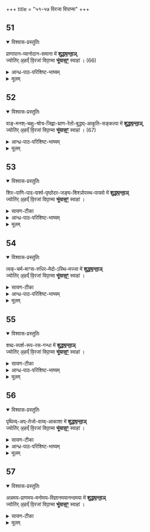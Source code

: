 +++
title = "५१-५७ विरजा विपाप्मा"
+++

## 51

<details open><summary>विश्वास-प्रस्तुतिः</summary>

प्राणापान-व्यानोदान-समाना मे॑ **शुद्ध्य॒न्ता॒ञ्**,  
ज्योति॑र् अ॒हव्ँ वि॒रजा॑ विपा॒प्मा **भू॑यास॒ꣳ॒** स्वाहा॑ । (66)
</details>

<details><summary>आन्ध्र-पाठ-परिशिष्ट-भाष्यम्</summary>

प्राणापानव्यानोदानसमाना इति। प्राणादयः पञ्च वायवः प्रसिद्धास्ते सर्वेऽप्यनेनाऽऽज्यहोमेन शुद्धा भवन्तु। य(त)तोऽहं विपाप्मा प्रतिबन्धकपातकरहितो विरजाः पापकारणीभूतरजोगुणेनापि रहितः सन्यज्ज्योतिर्जगत्कारणं परब्रह्म तद्वस्तु भूयासम्। तदर्थमिदामाज्यं [स्वाहा] सुहुतमस्तु।
</details>


<details><summary>मूलम्</summary>

प्राणापानव्यानोदानसमाना मे॑ शुद्ध्य॒न्ता॒ञ्  
ज्योति॑र् अ॒हव्ँ वि॒रजा॑ विपा॒प्मा भू॑यास॒ꣳ॒ स्वाहा॑ । (66)
</details>


## 52

<details open><summary>विश्वास-प्रस्तुतिः</summary>

वाङ्-मनश्-चक्षुः-श्रोत्र-जिह्वा-घ्राण-रेतो-बुद्ध्य्-आकूति-सङ्कल्पा मे॑ **शुद्ध्य॒न्ता॒ञ्**,  
ज्योति॑र् अ॒हव्ँ वि॒रजा॑ विपा॒प्मा **भू॑यास॒ꣳ॒** स्वाहा॑ । (67)
</details>

<details><summary>आन्ध्र-पाठ-परिशिष्ट-भाष्यम्</summary>

वागिति। वागादीनीन्द्रियाणि। रेतो गुह्येन्द्रियम्। मनःशब्दवाच्यस्यैवान्तःकरणस्य निश्चयात्मिका वृत्तिर्बुद्धिः। अनिश्चयरूपा वृत्तिराकूतिः। इदं समीचीनमितिकल्पनारूपा वृत्ति संकल्पः। अन्यत्पूर्ववत् *।
</details>


<details><summary>मूलम्</summary>

वाङ्मनश्चक्षुःश्रोत्रजिह्वाघ्राणरेतोबुद्ध्याकूतिसङ्कल्पा मे॑ शुद्ध्य॒न्ता॒ञ्,  
ज्योति॑र॒हव्ँ वि॒रजा॑ विपा॒प्मा भू॑यास॒ꣳ॒ स्वाहा॑ । (67)
</details>




## 53

<details open><summary>विश्वास-प्रस्तुतिः</summary>

शिरः-पाणि-पाद-पार्श्व-पृष्ठोदर-जङ्घ-शिश्ञोपस्थ-पायवो मे॑ **शुद्ध्य॒न्ता॒ञ्**  
ज्योति॑र् अ॒हव्ँ वि॒रजा॑ विपा॒प्मा **भू॑यास॒ꣳ॒** स्वाहा॑ । 
</details>

<details><summary>सायण-टीका</summary>

पूर्वाभ्यामनुवाकाभ्यां सूक्ष्मशरीरशुद्धिरुक्ता। अत्र स्थूलशरीरावयवानां शिरःपाण्यादीनां शुद्धिरुच्यते। लिङ्गाण्डभेदविवक्षया शिश्नोपस्थशब्दौ द्वौ द्रष्टव्यौ। अन्यत्पूर्ववत्॥
</details>

<details><summary>आन्ध्र-पाठ-परिशिष्ट-भाष्यम्</summary>

शिरःपाणीत्यादि। अत्रापि स्थूलशरीरावयवानां शिरःपाण्यादीनां शुद्धिरुच्यते। लिङ्ग(लिङ्गाण्ड)भेदविवक्षया शिश्नोपस्थशब्दौ द्वौ द्रष्टव्यौ। अन्यत्पूर्ववत्*।

</details>


<details><summary>मूलम्</summary>

शिरःपाणिपादपार्श्वपृष्ठोदरजङ्घशिश्ञोपस्थपायवो मे॑ शुद्ध्य॒न्ता॒ञ्ज्योति॑र॒हव्ँ वि॒रजा॑ विपा॒प्मा भू॑यास॒ꣳ॒ स्वाहा॑ । (68)
</details>




## 54

<details open><summary>विश्वास-प्रस्तुतिः</summary>

त्वक्-चर्म-माꣳस-रुधिर-मेदो-ऽस्थि-मज्जा मे॑ **शुद्ध्य॒न्ता॒ञ्**  
ज्योति॑र् अ॒हव्ँ वि॒रजा॑ विपा॒प्मा **भू॑यास॒ꣳ॒** स्वाहा॑ । 
</details>

<details><summary>सायण-टीका</summary>

अत्र स्थूलशरीरगतानां धातूनां शुद्धिरुच्यते। एकस्यैव धातोर्बाह्यान्तर्भाग-विवक्षयात्वक्चर्मशब्दौ प्रयुक्तौ। अन्यत्पूर्ववत्॥
</details>

<details><summary>आन्ध्र-पाठ-परिशिष्ट-भाष्यम्</summary>

त्वक्चर्मेत्यादि। अत्र स्थूलशरीरगतानां सप्तधातूनां शुद्धिरुच्यते। एकस्यैव धातोर्बाह्यान्तरभागविवक्षया त्वक्चर्मशब्दौ प्रयुक्तौ। अन्यत्पूर्ववत्+।
</details>


<details><summary>मूलम्</summary>

त्वक्-चर्म-माꣳस-रुधिर-मेदो-ऽस्थि-मज्जा मे॑ शुद्ध्य॒न्ता॒ञ्  ज्योति॑र॒हव्ँ वि॒रजा॑ विपा॒प्मा भू॑यास॒ꣳ॒ स्वाहा॑ । (69)
</details>




## 55

<details open><summary>विश्वास-प्रस्तुतिः</summary>

शब्द-स्पर्श-रूप-रस-गन्धा मे॑ **शुद्ध्य॒न्ता॒ञ्**  
ज्योति॑र् अ॒हव्ँ वि॒रजा॑ विपा॒प्मा **भू॑यास॒ꣳ॒** स्वाहा॑ । 
</details>

<details><summary>सायण-टीका</summary>

शरीरोपादानपञ्चमहाभूतेष्वाकाशादिषु वर्तमाना गुणाः शब्दादयः। अन्यत्पूर्ववत्॥
</details>

<details><summary>आन्ध्र-पाठ-परिशिष्ट-भाष्यम्</summary>

शब्दस्पर्शेत्यादि। शरीरोपादानपञ्चमहाभूतेश्वाकाशादिषु वर्तमाना गुणाः शब्दादयः। पूर्ववदन्यत्+।
</details>


<details><summary>मूलम्</summary>

शब्दस्पर्शरूपरसगन्धा मे॑ शुद्ध्य॒न्ता॒ञ्ज्योति॑र॒हव्ँ वि॒रजा॑ विपा॒प्मा भू॑यास॒ꣳ॒ स्वाहा॑ । (70)
</details>




## 56

<details open><summary>विश्वास-प्रस्तुतिः</summary>

पृथिव्य्-अप्-तेजो-वाय्व्-आकाशा मे॑ **शुद्ध्य॒न्ता॒ञ्**  
ज्योति॑र् अ॒हव्ँ वि॒रजा॑ विपा॒प्मा **भू॑यास॒ꣳ॒** स्वाहा॑ । 
</details>

<details><summary>सायण-टीका</summary>

शरीरस्योपादानकारणानि पञ्च महाभूतानि पृथिव्यादीनि। अन्यत्पूर्ववत्॥
</details>

<details><summary>आन्ध्र-पाठ-परिशिष्ट-भाष्यम्</summary>

पृथिवीति। शरीरस्योपादानकारणानि पृथिव्यादीनि। पूर्ववदन्यत्*।
</details>


<details><summary>मूलम्</summary>

पृथिव्यप्तेजोवाय्वाकाशा मे॑ शुद्ध्य॒न्ता॒ञ्ज्योति॑र॒हव्ँ वि॒रजा॑ विपा॒प्मा भू॑यास॒ꣳ॒ स्वाहा॑ । (71)
</details>




## 57

<details open><summary>विश्वास-प्रस्तुतिः</summary>

अन्नमय-प्राणमय-मनोमय-विज्ञानमयानन्दमया मे॑ **शुद्ध्य॒न्ता॒ञ्**  
ज्योति॑र् अ॒हव्ँ वि॒रजा॑ विपा॒प्मा **भू॑यास॒ꣳ॒** स्वाहा॑ । 
</details>

<details><summary>सायण-टीका</summary>

अन्नमयादयः पञ्च कोशा वारुण्यामुपनिषद्युक्ताः। अन्यत्पूर्ववत्।
इति श्रीमत्सायणाचार्यविरचिते माधवीये वेदार्थप्रकाशे कृष्णयजुर्वेदीयतै-
त्तिरीयारण्यकभाष्ये दशमप्रपाठके नारायणीयापरनामधेययुक्तायां
याज्ञिक्यामुपनिषदि सप्तपञ्चाशत्तमोऽनुवाकः॥ ५७॥
</details>


<details><summary>मूलम्</summary>

अन्नमयप्राणमयमनोमयविज्ञानमयानन्दमया मे॑ शुद्ध्य॒न्ता॒ञ्ज्योति॑र॒हव्ँ वि॒रजा॑ विपा॒प्मा भू॑यास॒ꣳ॒ स्वाहा॑ । (72)
</details>

